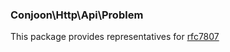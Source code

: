 ### Conjoon\Http\Api\Problem

This package provides representatives for [rfc7807](https://datatracker.ietf.org/doc/html/rfc7807)

